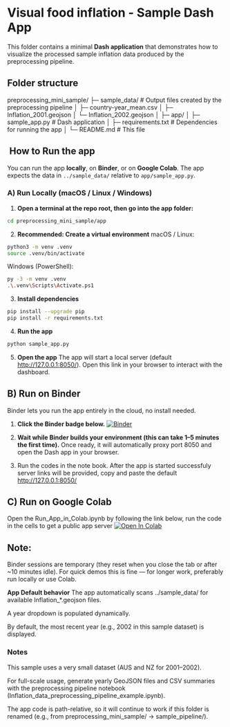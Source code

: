 # Visual food inflation - Sample Dash App
This folder contains a minimal **Dash application** that demonstrates how to visualize the processed sample inflation data produced by the preprocessing pipeline.
## Folder structure
preprocessing_mini_sample/
├─ sample_data/ # Output files created by the preprocessing pipeline
│ ├─ country-year_mean.csv
│ ├─ Inflation_2001.geojson
│ └─ Inflation_2002.geojson
│
├─ app/
│ ├─ sample_app.py # Dash application
│ ├─ requirements.txt # Dependencies for running the app
│ └─ README.md # This file
## ️ How to Run the app

You can run the app **locally**, on **Binder**, or on **Google Colab**. The app expects the data in `../sample_data/` relative to `app/sample_app.py`.

### A) Run Locally (macOS / Linux / Windows)
1. **Open a terminal at the repo root, then go into the app folder:** 
 ```bash
cd preprocessing_mini_sample/app
```
2. **Recommended: Create a virtual environment**
 macOS / Linux:
```bash
python3 -m venv .venv
source .venv/bin/activate
```
 Windows (PowerShell):
```bash
py -3 -m venv .venv
.\.venv\Scripts\Activate.ps1
```
3. **Install dependencies**
```bash
pip install --upgrade pip
pip install -r requirements.txt
```
4. **Run the app**
 ```bash
python sample_app.py
```
5. **Open the app**
The app will start a local server (default http://127.0.0.1:8050/).
Open this link in your browser to interact with the dashboard.

## B) Run on Binder
Binder lets you run the app entirely in the cloud, no install needed.
1. **Click the Binder badge below.**
[![Binder](https://mybinder.org/badge_logo.svg)](https://mybinder.org/v2/gh/Soph231/Food_inflation_visualization/HEAD?labpath=preprocessing_mini_sample%2Fapp%2FRun_App_in_Binder.ipynb)

2. **Wait while Binder builds your environment (this can take 1–5 minutes the first time).**
Once ready, it will automatically proxy port 8050 and open the Dash app in your browser.
3. Run the codes in the note book. After the app is started successfuly server links will be provided, copy and paste
the default http://127.0.0.1:8050/

## C) Run on Google Colab
Open the Run_App_in_Colab.ipynb by following the link below, run the code in the cells to get a public app server
[![Open In Colab](https://colab.research.google.com/assets/colab-badge.svg)](https://colab.research.google.com/github/Soph231/Food_inflation_visualization/blob/main/preprocessing_mini_sample/app/Run_App_in_Colab.ipynb)

## Note:
Binder sessions are temporary (they reset when you close the tab or after ~10 minutes idle). For quick demos this is fine — for longer work, preferably run locally or use Colab.

**App Default behavior**
The app automatically scans ../sample_data/ for available Inflation_*.geojson files.

A year dropdown is populated dynamically.

By default, the most recent year (e.g., 2002 in this sample dataset) is displayed.
### Notes
This sample uses a very small dataset (AUS and NZ for 2001–2002).

For full-scale usage, generate yearly GeoJSON files and CSV summaries with the preprocessing pipeline notebook (Inflation_data_preprocessing_pipeline_example.ipynb).

The app code is path-relative, so it will continue to work if this folder is renamed (e.g., from preprocessing_mini_sample/ → sample_pipeline/).

